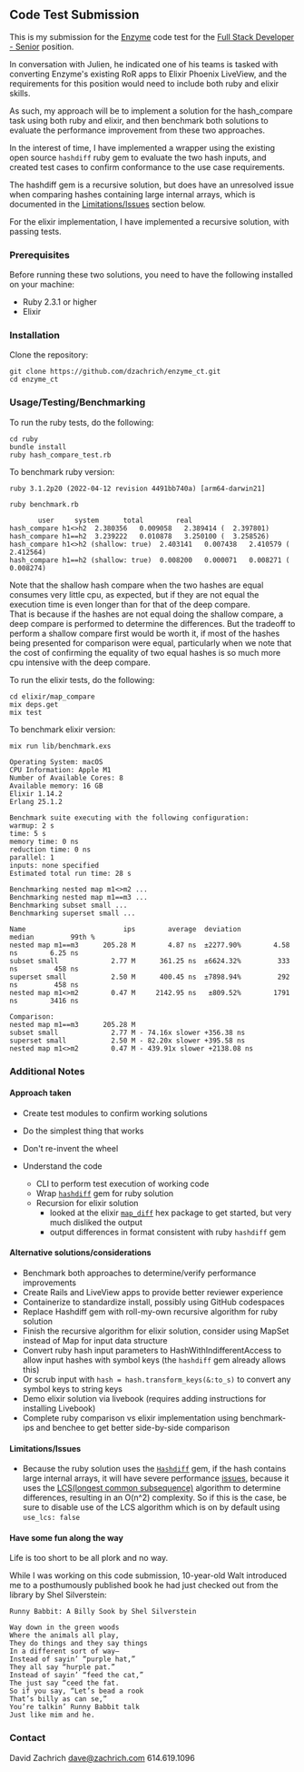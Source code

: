 ## Code Test Submission

This is my submission for the [Enzyme](https://www.enzyme.com/about) code test for the [Full Stack Developer - Senior](https://angel.co/company/enzymecorp/jobs/287059-full-stack-developer-senior) position. 

In conversation with Julien, he indicated one of his teams is tasked with converting Enzyme's existing RoR apps to Elixir Phoenix LiveView, and the requirements for this position would need to include both ruby and elixir skills.  

As such, my approach will be to implement a solution for the hash_compare task using both ruby and elixir, and then benchmark both solutions to evaluate the performance improvement from these two approaches.

In the interest of time, I have implemented a wrapper using the existing open source `hashdiff` ruby gem to evaluate the two hash inputs, and created test cases to confirm conformance to the use case requirements.

The hashdiff gem is a recursive solution, but does have an unresolved issue when comparing hashes containing large internal arrays, which is documented in the [Limitations/Issues](####-Limitations/Issues) section below.

For the elixir implementation, I have implemented a recursive solution, with passing tests.

### Prerequisites

Before running these two solutions, you need to have the following installed on your machine:
- Ruby 2.3.1 or higher
- Elixir 

### Installation

Clone the repository: 
```shell
git clone https://github.com/dzachrich/enzyme_ct.git
cd enzyme_ct
```


### Usage/Testing/Benchmarking

To run the ruby tests, do the following:
```shell
cd ruby
bundle install
ruby hash_compare_test.rb
```
To benchmark ruby version:
```shell
ruby 3.1.2p20 (2022-04-12 revision 4491bb740a) [arm64-darwin21]

ruby benchmark.rb

       user     system      total        real
hash_compare h1<>h2  2.380356   0.009058   2.389414 (  2.397801)
hash_compare h1==h2  3.239222   0.010878   3.250100 (  3.258526)
hash_compare h1<>h2 (shallow: true)  2.403141   0.007438   2.410579 (  2.412564)
hash_compare h1==h2 (shallow: true)  0.008200   0.000071   0.008271 (  0.008274)
```
Note that the shallow hash compare when the two hashes are equal consumes very little cpu, as expected, but if they are not equal the execution time is even longer than for that of the deep compare.  
That is because if the hashes are not equal doing the shallow compare, a deep compare is performed to determine the differences.  But the tradeoff to perform a shallow compare first would be worth it, if most of the hashes being presented for comparison were equal, particularly when we note that the cost of confirming the equality of two equal hashes is so much more cpu intensive with the deep compare. 

To run the elixir tests, do the following:
```shell
cd elixir/map_compare
mix deps.get
mix test
```
To benchmark elixir version:
```shell
mix run lib/benchmark.exs

Operating System: macOS
CPU Information: Apple M1
Number of Available Cores: 8
Available memory: 16 GB
Elixir 1.14.2
Erlang 25.1.2

Benchmark suite executing with the following configuration:
warmup: 2 s
time: 5 s
memory time: 0 ns
reduction time: 0 ns
parallel: 1
inputs: none specified
Estimated total run time: 28 s

Benchmarking nested map m1<>m2 ...
Benchmarking nested map m1==m3 ...
Benchmarking subset small ...
Benchmarking superset small ...

Name                        ips        average  deviation         median         99th %
nested map m1==m3      205.28 M        4.87 ns  ±2277.90%        4.58 ns        6.25 ns
subset small             2.77 M      361.25 ns  ±6624.32%         333 ns         458 ns
superset small           2.50 M      400.45 ns  ±7898.94%         292 ns         458 ns
nested map m1<>m2        0.47 M     2142.95 ns   ±809.52%        1791 ns        3416 ns

Comparison: 
nested map m1==m3      205.28 M
subset small             2.77 M - 74.16x slower +356.38 ns
superset small           2.50 M - 82.20x slower +395.58 ns
nested map m1<>m2        0.47 M - 439.91x slower +2138.08 ns
```

### Additional Notes
#### Approach taken
- Create test modules to confirm working solutions
- Do the simplest thing that works
- Don't re-invent the wheel
- Understand the code

  - CLI to perform test execution of working code
  - Wrap [`hashdiff`](https://www.rubydoc.info/gems/hashdiff) gem for ruby solution
  - Recursion for elixir solution 
    - looked at the elixir [`map_diff`](https://hexdocs.pm/map_diff/MapDiff.html) hex package to get started, but very much disliked the output
    - output differences in format consistent with ruby `hashdiff` gem

#### Alternative solutions/considerations
- Benchmark both approaches to determine/verify performance improvements
- Create Rails and LiveView apps to provide better reviewer experience
- Containerize to standardize install, possibly using GitHub codespaces
- Replace Hashdiff gem with roll-my-own recursive algorithm for ruby solution
- Finish the recursive algorithm for elixir solution, consider using MapSet instead of Map for input data structure
- Convert ruby hash input parameters to HashWithIndifferentAccess to allow input hashes with symbol keys (the `hashdiff` gem already allows this)
- Or scrub input with `hash = hash.transform_keys(&:to_s)` to convert any symbol keys to string keys
- Demo elixir solution via livebook (requires adding instructions for installing Livebook)
- Complete ruby comparison vs elixir implementation using benchmark-ips and benchee to get better side-by-side comparison

#### Limitations/Issues
- Because the ruby solution uses the [`Hashdiff`](https://www.rubydoc.info/gems/hashdiff) gem, if the hash contains large internal arrays, it will have severe performance [issues](https://github.com/liufengyun/hashdiff/issues/49), because it uses the [LCS(longest common subsequence)](https://en.wikipedia.org/wiki/Longest_common_subsequence) algorithm to determine differences, resulting in an O(n^2) complexity.  So if this is the case, be sure to disable use of the LCS algorithm which is on by default using `use_lcs: false`

#### Have some fun along the way
Life is too short to be all plork and no way.

While I was working on this code submission, 10-year-old Walt introduced me to a posthumously published book he had just checked out from the library by Shel Silverstein:
```
Runny Babbit: A Billy Sook by Shel Silverstein

Way down in the green woods
Where the animals all play,
They do things and they say things
In a different sort of way—
Instead of sayin’ “purple hat,”
They all say “hurple pat.”
Instead of sayin’ “feed the cat,”
The just say “ceed the fat.
So if you say, “Let’s bead a rook
That’s billy as can se,”
You’re talkin’ Runny Babbit talk
Just like mim and he. 
```

### Contact
David Zachrich
dave@zachrich.com
614.619.1096
